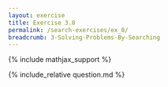 ```yaml
---
layout: exercise
title: Exercise 3.8
permalink: /search-exercises/ex_8/
breadcrumb: 3-Solving-Problems-By-Searching
---
```


{% include mathjax_support %}

<div><i class="arrow-up loader" data-chapter="search-exercises" data-exercise="ex_8" data-rating="0"></i></div>
{% include_relative question.md %}
